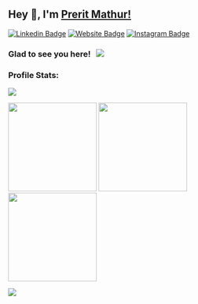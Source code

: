 ## Hey 👋, I'm [Prerit Mathur!](https://github.com/mathur-prerit/)

[![Linkedin Badge](https://img.shields.io/badge/-LinkedIn-0e76a8?style=flat-square&logo=Linkedin&logoColor=white)](https://linkedin.com/in/mathur-prerit)
[![Website Badge](https://img.shields.io/badge/Website-3b5998?style=flat-square&logo=google-chrome&logoColor=white)](https://www.preritmathur.tech/)
[![Instagram Badge](https://img.shields.io/badge/-Instagram-e4405f?style=flat-square&logo=Instagram&logoColor=white)](https://www.instagram.com/mathur.prerit/)


### Glad to see you here! &nbsp; ![](https://visitor-badge.glitch.me/badge?page_id=mathur-prerit.mathur-prerit&style=flat-square&color=0088cc)

### Profile Stats:

![](https://komarev.com/ghpvc/?username=mathur-prerit)

<img height="180em" src="https://github-readme-stats.vercel.app/api?username=mathur-prerit&show_icons=true&hide_border=true&&count_private=true&include_all_commits=true&theme=monokai" />

<img height="180em" src="https://github-readme-stats.vercel.app/api/top-langs/?username=mathur-prerit&show_icons=true&layout=compact&hide_border=true&theme=monokai"/>

<img height="180em" src="https://github-readme-streak-stats.herokuapp.com/?user=mathur-prerit&hide_border=true&theme=monokai" />

![](https://activity-graph.herokuapp.com/graph?username=mathur-prerit&theme=react-dark)
 

